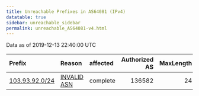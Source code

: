 ```yaml
---
title: Unreachable Prefixes in AS64081 (IPv4)
datatable: true
sidebar: unreachable_sidebar
permalink: unreachable_AS64081-v4.html
---
```


Data as of 2019-12-13 22:40:00 UTC


<div class="datatable-begin"></div>

| Prefix                                                 | Reason                                                                                                | affected   |   Authorized AS |   MaxLength | Anchor                                       |   unreachable /24s |
|:-------------------------------------------------------|:------------------------------------------------------------------------------------------------------|:-----------|----------------:|------------:|:---------------------------------------------|-------------------:|
| [103.93.92.0/24](https://stat.ripe.net/103.93.92.0/24) | [INVALID ASN](https://rpki-validator.ripe.net/announcement-preview?asn=AS64081&prefix=103.93.92.0/24) | complete   |          136582 |          24 | [APNIC](unreachable_APNIC_RPKI_Root-v4.html) |                  1 |

<div class="datatable-end"></div>